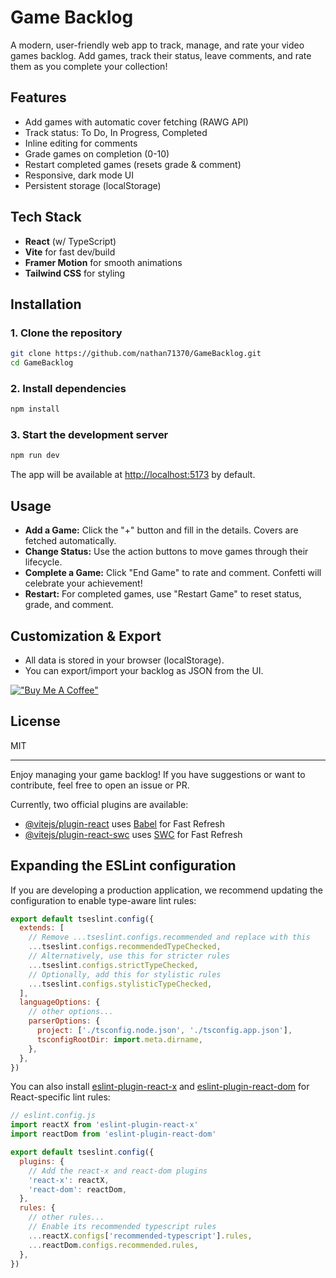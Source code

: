 # Game Backlog

A modern, user-friendly web app to track, manage, and rate your video games backlog. Add games, track their status, leave comments, and rate them as you complete your collection!

## Features
- Add games with automatic cover fetching (RAWG API)
- Track status: To Do, In Progress, Completed
- Inline editing for comments
- Grade games on completion (0-10)
- Restart completed games (resets grade & comment)
- Responsive, dark mode UI
- Persistent storage (localStorage)

## Tech Stack
- **React** (w/ TypeScript)
- **Vite** for fast dev/build
- **Framer Motion** for smooth animations
- **Tailwind CSS** for styling

## Installation

### 1. Clone the repository
```sh
git clone https://github.com/nathan71370/GameBacklog.git
cd GameBacklog
```

### 2. Install dependencies
```sh
npm install
```

### 3. Start the development server
```sh
npm run dev
```

The app will be available at [http://localhost:5173](http://localhost:5173) by default.

## Usage
- **Add a Game:** Click the "+" button and fill in the details. Covers are fetched automatically.
- **Change Status:** Use the action buttons to move games through their lifecycle.
- **Complete a Game:** Click "End Game" to rate and comment. Confetti will celebrate your achievement!
- **Restart:** For completed games, use "Restart Game" to reset status, grade, and comment.

## Customization & Export
- All data is stored in your browser (localStorage).
- You can export/import your backlog as JSON from the UI.

[!["Buy Me A Coffee"](https://www.buymeacoffee.com/assets/img/custom_images/orange_img.png)](https://buymeacoffee.com/azrodorza)

## License
MIT

---

Enjoy managing your game backlog! If you have suggestions or want to contribute, feel free to open an issue or PR.

Currently, two official plugins are available:

- [@vitejs/plugin-react](https://github.com/vitejs/vite-plugin-react/blob/main/packages/plugin-react/README.md) uses [Babel](https://babeljs.io/) for Fast Refresh
- [@vitejs/plugin-react-swc](https://github.com/vitejs/vite-plugin-react-swc) uses [SWC](https://swc.rs/) for Fast Refresh

## Expanding the ESLint configuration

If you are developing a production application, we recommend updating the configuration to enable type-aware lint rules:

```js
export default tseslint.config({
  extends: [
    // Remove ...tseslint.configs.recommended and replace with this
    ...tseslint.configs.recommendedTypeChecked,
    // Alternatively, use this for stricter rules
    ...tseslint.configs.strictTypeChecked,
    // Optionally, add this for stylistic rules
    ...tseslint.configs.stylisticTypeChecked,
  ],
  languageOptions: {
    // other options...
    parserOptions: {
      project: ['./tsconfig.node.json', './tsconfig.app.json'],
      tsconfigRootDir: import.meta.dirname,
    },
  },
})
```

You can also install [eslint-plugin-react-x](https://github.com/Rel1cx/eslint-react/tree/main/packages/plugins/eslint-plugin-react-x) and [eslint-plugin-react-dom](https://github.com/Rel1cx/eslint-react/tree/main/packages/plugins/eslint-plugin-react-dom) for React-specific lint rules:

```js
// eslint.config.js
import reactX from 'eslint-plugin-react-x'
import reactDom from 'eslint-plugin-react-dom'

export default tseslint.config({
  plugins: {
    // Add the react-x and react-dom plugins
    'react-x': reactX,
    'react-dom': reactDom,
  },
  rules: {
    // other rules...
    // Enable its recommended typescript rules
    ...reactX.configs['recommended-typescript'].rules,
    ...reactDom.configs.recommended.rules,
  },
})
